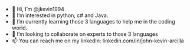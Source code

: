 - 👋 Hi, I’m @jkevin1994
- 👀 I’m interested in python, c# and Java.
- 🌱 I’m currently learning those 3 languages to help me in the coding world.
- 💞️ I’m looking to collaborate on experts to those 3 languages
- 📫 You can reach me on my linkedIn: linkedin.com/in/john-kevin-arcilla
